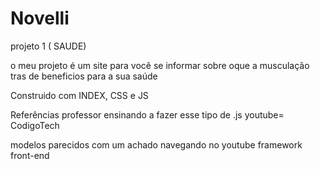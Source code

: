 # Novelli
projeto 1 ( SAUDE)

o meu projeto é um site para você se informar sobre oque a musculação tras de beneficios para a sua saúde 

Construido com INDEX, CSS e JS

Referências
professor ensinando a fazer esse tipo de .js
youtube= CodigoTech

modelos parecidos com um achado navegando no youtube 
framework front-end

